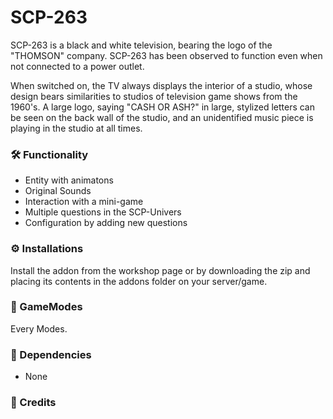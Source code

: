 # SCP-263

SCP-263 is a black and white television, bearing the logo of the "THOMSON" company.
SCP-263 has been observed to function even when not connected to a power outlet.

When switched on, the TV always displays the interior of a studio, whose design bears similarities to studios of television game shows from the 1960's.
A large logo, saying "CASH OR ASH?" in large, stylized letters can be seen on the back wall of the studio, and an unidentified music piece is playing in the studio at all times.

### 🛠️ Functionality

* Entity with animatons
* Original Sounds
* Interaction with a mini-game
* Multiple questions in the SCP-Univers
* Configuration by adding new questions


### ⚙️ Installations

Install the addon from the workshop page or by downloading the zip and placing its contents in the addons folder on your server/game.

### 🧩 GameModes

Every Modes.

### 📌 Dependencies

- None

### 🤝 Credits